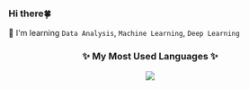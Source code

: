 ### Hi there🍀
🌈 I'm learning `Data Analysis`, `Machine Learning`, `Deep Learning`

<h3 align="center">✨ My Most Used Languages ✨</h3>
<p align="center">
  <a href="https://github.com/charge1203">
    <img align="center" src="https://github-readme-stats.vercel.app/api/top-langs/?username=charge1203&layout=compact&show_icons=$true&hide_title=true&theme=shadow_green" />
  </a>
</p>
